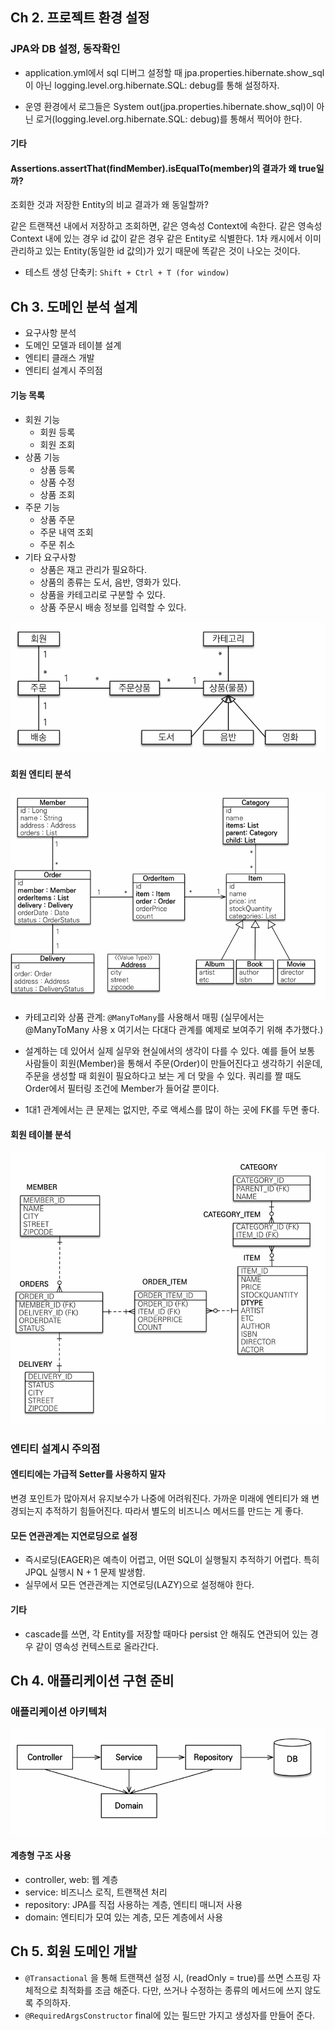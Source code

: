 ## Ch 2. 프로젝트 환경 설정
### JPA와 DB 설정, 동작확인
- application.yml에서 sql 디버그 설정할 때 jpa.properties.hibernate.show_sql이 아닌 logging.level.org.hibernate.SQL: debug를 통해 설정하자.

- 운영 환경에서 로그들은 System out(jpa.properties.hibernate.show_sql)이 아닌 로거(logging.level.org.hibernate.SQL: debug)를 통해서 찍어야 한다.  


#### 기타

#### Assertions.assertThat(findMember).isEqualTo(member)의 결과가 왜 true일까?
조회한 것과 저장한 Entity의 비교 결과가 왜 동일할까?

같은 트랜잭션 내에서 저장하고 조회하면, 같은 영속성 Context에 속한다.
같은 영속성 Context 내에 있는 경우 id 값이 같은 경우 같은 Entity로 식별한다.
1차 캐시에서 이미 관리하고 있는 Entity(동일한 id 값의)가 있기 때문에 똑같은 것이 나오는 것이다.

- 테스트 생성 단축키: `Shift + Ctrl + T (for window)`

## Ch 3. 도메인 분석 설계

- 요구사항 분석
- 도메인 모델과 테이블 설계
- 엔티티 클래스 개발
- 엔티티 설계시 주의점

#### 기능 목록
- 회원 기능
  - 회원 등록
  - 회원 조회
- 상품 기능
  - 상품 등록
  - 상품 수정
  - 상품 조회
- 주문 기능
  - 상품 주문
  - 주문 내역 조회
  - 주문 취소
- 기타 요구사항
  - 상품은 재고 관리가 필요하다.
  - 상품의 종류는 도서, 음반, 영화가 있다.
  - 상품을 카테고리로 구분할 수 있다.
  - 상품 주문시 배송 정보를 입력할 수 있다.

![img.png](img.png)

#### 회원 엔티티 분석
![img_1.png](img_1.png)

- 카테고리와 상품 관계: `@ManyToMany`를 사용해서 매핑 (실무에서는 @ManyToMany 사용 x 여기서는 다대다 관계를 예제로 보여주기 위해 추가했다.)


- 설계하는 데 있어서 실제 실무와 현실에서의 생각이 다를 수 있다. 예를 들어 보통 사람들이 회원(Member)을 통해서 주문(Order)이 만들어진다고 생각하기 쉬운데, 주문을 생성할 때 회원이 필요하다고 보는 게 더 맞을 수 있다. 쿼리를 짤 때도 Order에서 필터링 조건에 Member가 들어갈 뿐이다.  


- 1대1 관계에서는 큰 문제는 없지만, 주로 액세스를 많이 하는 곳에 FK를 두면 좋다.
#### 회원 테이블 분석

![img_2.png](img_2.png)
### 엔티티 설계시 주의점

#### 엔티티에는 가급적 Setter를 사용하지 말자
변경 포인트가 많아져서 유지보수가 나중에 어려워진다. 가까운 미래에 엔티티가 왜 변경되는지 추적하기 힘들어진다.
따라서 별도의 비즈니스 메서드를 만드는 게 좋다.

#### 모든 연관관계는 지연로딩으로 설정
- 즉시로딩(EAGER)은 예측이 어렵고, 어떤 SQL이 실행될지 추적하기 어렵다. 특히 JPQL 실행시 N + 1 문제 발생함.
- 실무에서 모든 연관관계는 지연로딩(LAZY)으로 설정해야 한다.

#### 기타
- cascade를 쓰면, 각 Entity를 저장할 때마다 persist 안 해줘도 연관되어 있는 경우 같이 영속성 컨텍스트로 올라간다.

## Ch 4. 애플리케이션 구현 준비
### 애플리케이션 아키텍처
![img_3.png](img_3.png)

#### 계층형 구조 사용
- controller, web: 웹 계층
- service: 비즈니스 로직, 트랜잭션 처리
- repository: JPA를 직접 사용하는 계층, 엔티티 매니저 사용
- domain: 엔티티가 모여 있는 계층, 모든 계층에서 사용


## Ch 5. 회원 도메인 개발
- `@Transactional` 을 통해 트랜잭션 설정 시, (readOnly = true)를 쓰면 스프링 자체적으로 최적화를 조금 해준다.
다만, 쓰거나 수정하는 종류의 메서드에 쓰지 않도록 주의하자.
- `@RequiredArgsConstructor` final에 있는 필드만 가지고 생성자를 만들어 준다.

